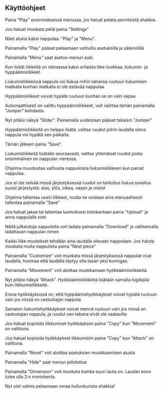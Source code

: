 ## Käyttöohjeet

Paina "Play" ensimmäisessä menussa, jos haluat pelata perinteistä shakkia.

Jos haluat muokata peliä paina "Settings"

Näet aluksi kaksi nappulaa: "Play" ja "Menu". 

Painamalla "Play" pääset pelaamaan valituilla asetuksilla ja säännöillä

Painamalla "Menu" saat asetus-menun auki.

Kun lisäät liikkeitä on olemassa kaksi erilaista liike-luokkaa: liukumis- ja hyppäämislikkeet.

Liukumisliikkeissä nappula voi liukua mihin tahansa ruutuun liukumisen matkalla kunhan matkalla ei ole estävää nappulaa

Hyppäämisliikeet voivat hypätä ruutuun kunhan se on vain vapaa

Automaattisesti on valittu hyppäämisliikkeet, voit vaihtaa tämän painamalla "Jumper" kohdasta.

Nyt pitäisi näkyä "Slider". Painamalla uudestaan pääset takaisin "Jumper"

Hyppäämisliikkeitä on helppo lisätä: valitse ruudut joihin laudalla oleva nappula voi hypätä sen paikalta.

Tämän jälkeen paina "Save".

Liukumisliikkeitä lisätään seuraavasti, valitse yhtenäiset ruudut joista ensimmäinen on nappulan vieressä. 

Ohjelma muodostaa valituista nappuloista liukumisliikkeen kun painat nappulaa.

Jos ei ole selvää missä järjestyksessä ruudut on tarkoitus liukua sovellus suosii järjestystä: alas, ylös, oikea, vasen ja viistot

Ohjelma tallentaa usein liikkeet, mutta ne voidaan aina manuaalisesti tallentaa painamalla "Save"

Jos haluat jakaa tai tallentaa luomuksesi tietokantaan paina "Upload" ja anna nappulalle nimi

Näitä julkaistuja nappuloita voit ladata painamalla "Download" ja valitsemalla ladattavan nappulan nimen

Kaikki liike muutokset tehdään aina laudalla olevaan nappulaan. Jos haluta muokata muita nappuloita paina "Next piece"

Painamalla "Customize" voit muokata missä järjestyksessä nappulat ovat laudalla, huomaa että laudalla täytyy olla tasan yksi kuningas.

Painamalla "Movement" voit aloittaa muokkamaan hyökkäämiisliikkeitä.

Nyt pitäisi näkyä "Attack". Hyökkäämisliikkeitä lisätään samalla logiikalla kuin liikkumisliikkeitä.

Erona hyökkäyksissä on, että hyppäämishyökkäykset voivat hypätä ruutuun vain jos niissä on vastustajan nappula.

Samaten liukumishyökkäykset voivat mennä ruutuun vain jos niissä on vastustajan nappula, ja ruudut sen takana eivät ole saatavilla

Jos haluat kopioida liikkumiset hyökkäyksiin paina "Copy" kun "Movement" on valittuna.

Jos haluat kopioida hyökkäykset liikkumisiin paina "Copy" kun "Attack" on valittuna.

Painamalla "Reset" voit aloittaa asetuksien muokkaamisen alusta

Painamalla "Hide" saat menun piilotettua

Painamalla "Dimension" voit muokata kuinka suuri lauta on. Laudan koon tulee olla 2:n moninkerta.

Nyt olet valmis pelaamaan omaa hullunkurista shakkia!